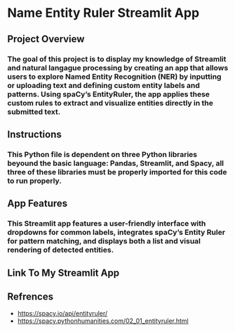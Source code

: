 # Name Entity Ruler Streamlit App 
## Project Overview 
### The goal of this project is to display my knowledge of Streamlit and natural langague processing by creating an app that allows users to explore Named Entity Recognition (NER) by inputting or uploading text and defining custom entity labels and patterns. Using spaCy’s EntityRuler, the app applies these custom rules to extract and visualize entities directly in the submitted text. 
## Instructions 
### This Python file is dependent on three Python libraries beyound the basic language: Pandas, Streamlit, and Spacy, all three of these libraries must be properly imported for this code to run properly.
## App Features
### This Streamlit app features a user-friendly interface with dropdowns for common labels, integrates spaCy’s Entity Ruler for pattern matching, and displays both a list and visual rendering of detected entities.
## Link To My Streamlit App 
## Refrences 
* https://spacy.io/api/entityruler/
* https://spacy.pythonhumanities.com/02_01_entityruler.html
